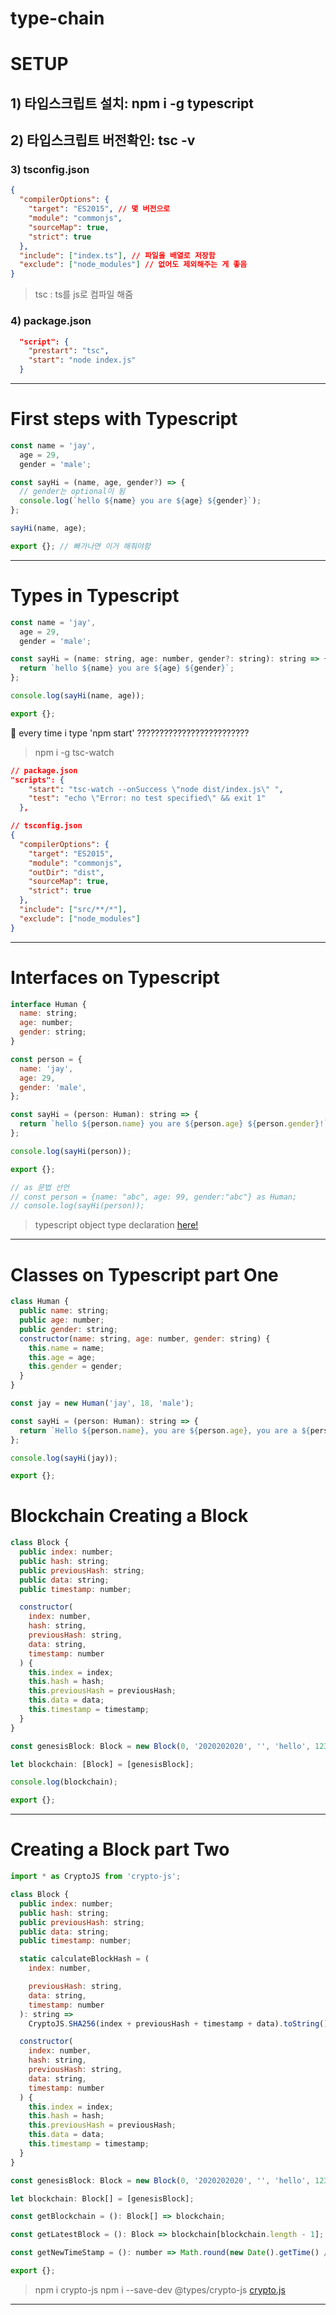 # type-chain

# SETUP

## 1) 타입스크립트 설치: npm i -g typescript

## 2) 타입스크립트 버전확인: tsc -v

### 3) tsconfig.json

```json
{
  "compilerOptions": {
    "target": "ES2015", // 몇 버전으로
    "module": "commonjs",
    "sourceMap": true,
    "strict": true
  },
  "include": ["index.ts"], // 파일을 배열로 저장함
  "exclude": ["node_modules"] // 없어도 제외해주는 게 좋음
}
```

> tsc : ts를 js로 컴파일 해줌

### 4) package.json

```json
  "script": {
    "prestart": "tsc",
    "start": "node index.js"
  }

```

---

# First steps with Typescript

```javascript
const name = 'jay',
  age = 29,
  gender = 'male';

const sayHi = (name, age, gender?) => {
  // gender는 optional이 됨
  console.log(`hello ${name} you are ${age} ${gender}`);
};

sayHi(name, age);

export {}; // 빠가나면 이거 해줘야함
```

---

# Types in Typescript

```javascript
const name = 'jay',
  age = 29,
  gender = 'male';

const sayHi = (name: string, age: number, gender?: string): string => {
  return `hello ${name} you are ${age} ${gender}`;
};

console.log(sayHi(name, age));

export {};
```

🤬 every time i type 'npm start' ?????????????????????????

> npm i -g tsc-watch

```json
// package.json
"scripts": {
    "start": "tsc-watch --onSuccess \"node dist/index.js\" ",
    "test": "echo \"Error: no test specified\" && exit 1"
  },

// tsconfig.json
{
  "compilerOptions": {
    "target": "ES2015",
    "module": "commonjs",
    "outDir": "dist",
    "sourceMap": true,
    "strict": true
  },
  "include": ["src/**/*"],
  "exclude": ["node_modules"]
}
```

---

# Interfaces on Typescript

```javascript
interface Human {
  name: string;
  age: number;
  gender: string;
}

const person = {
  name: 'jay',
  age: 29,
  gender: 'male',
};

const sayHi = (person: Human): string => {
  return `hello ${person.name} you are ${person.age} ${person.gender}!`;
};

console.log(sayHi(person));

export {};

// as 문법 선언
// const person = {name: "abc", age: 99, gender:"abc"} as Human;
// console.log(sayHi(person));
```

> typescript object type declaration [here!](https://developer-talk.tistory.com/192)

---

# Classes on Typescript part One

```javascript
class Human {
  public name: string;
  public age: number;
  public gender: string;
  constructor(name: string, age: number, gender: string) {
    this.name = name;
    this.age = age;
    this.gender = gender;
  }
}

const jay = new Human('jay', 18, 'male');

const sayHi = (person: Human): string => {
  return `Hello ${person.name}, you are ${person.age}, you are a ${person.gender}!`;
};

console.log(sayHi(jay));

export {};
```

# Blockchain Creating a Block

```javascript
class Block {
  public index: number;
  public hash: string;
  public previousHash: string;
  public data: string;
  public timestamp: number;

  constructor(
    index: number,
    hash: string,
    previousHash: string,
    data: string,
    timestamp: number
  ) {
    this.index = index;
    this.hash = hash;
    this.previousHash = previousHash;
    this.data = data;
    this.timestamp = timestamp;
  }
}

const genesisBlock: Block = new Block(0, '2020202020', '', 'hello', 12345);

let blockchain: [Block] = [genesisBlock];

console.log(blockchain);

export {};

```

---

# Creating a Block part Two

```javascript
import * as CryptoJS from 'crypto-js';

class Block {
  public index: number;
  public hash: string;
  public previousHash: string;
  public data: string;
  public timestamp: number;

  static calculateBlockHash = (
    index: number,

    previousHash: string,
    data: string,
    timestamp: number
  ): string =>
    CryptoJS.SHA256(index + previousHash + timestamp + data).toString();

  constructor(
    index: number,
    hash: string,
    previousHash: string,
    data: string,
    timestamp: number
  ) {
    this.index = index;
    this.hash = hash;
    this.previousHash = previousHash;
    this.data = data;
    this.timestamp = timestamp;
  }
}

const genesisBlock: Block = new Block(0, '2020202020', '', 'hello', 12345);

let blockchain: Block[] = [genesisBlock];

const getBlockchain = (): Block[] => blockchain;

const getLatestBlock = (): Block => blockchain[blockchain.length - 1];

const getNewTimeStamp = (): number => Math.round(new Date().getTime() / 1000);

export {};

```

> npm i crypto-js
> npm i --save-dev @types/crypto-js
> [crypto.js](https://www.npmjs.com/package/crypto-js)

---
